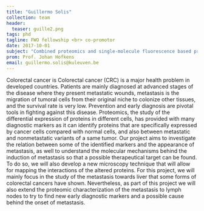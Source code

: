 ```yaml
---
title: "Guillermo Solis"
collection: team
header:
  teaser: guille2.png
tags: phd
tagline: FWO fellowship <br> co-promotor
date: 2017-10-01
subject: "Combined proteomics and single-molecule fluorescence based profiling of metastatic colorectal cancer markers"
prom: Prof. Johan Hofkens
email: guillermo.solis@kuleuven.be
---
```

Colorectal cancer is Colorectal cancer (CRC) is a major health problem in developed countries. Patients are mainly diagnosed at advanced stages of the disease where they present metastatic wounds, metastasis is the migration of tumoral cells from their original niche to colonize other tissues, and the survival rate is very low. Prevention and early diagnosis are pivotal tools in fighting against this disease. Proteomics, the study of the differential expression of proteins in different cells, has provided with many diagnostic markers as it can identify proteins that are specifically expressed by cancer cells compared with normal cells, and also between metastatic and nonmetastatic variants of a same tumor. Our project aims to investigate the relation between some of the identified markers and the appearance of metastasis, as well to understand the molecular mechanisms behind the induction of metastasis so that a possible therapeutical target can be found. To do so, we will also develop a new microscopy technique that will allow for mapping the interactions of the altered proteins. For this project, we will mainly focus in the study of the metastasis towards liver that some forms of colorectal cancers have shown. Nevertheless, as part of this project we will also extend the proteomic characterization of the metastasis to lymph nodes to try to find new early diagnostic markers and a possible cause behind the onset of metastasis.

